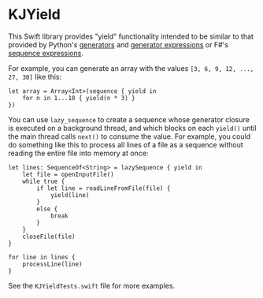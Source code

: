 KJYield
=======

This Swift library provides "yield" functionality intended to be similar to that provided by Python's [generators](http://legacy.python.org/dev/peps/pep-0255/) and [generator expressions](http://legacy.python.org/dev/peps/pep-0289/) or F#'s [sequence expressions](http://msdn.microsoft.com/en-us/library/dd233209.aspx).


For example, you can generate an array with the values `[3, 6, 9, 12, ..., 27, 30]` like this:

    let array = Array<Int>(sequence { yield in
        for n in 1...10 { yield(n * 3) }
    })

You can use `lazy_sequence` to create a sequence whose generator closure is executed on a background thread, and which blocks on each `yield()` until the main thread calls `next()` to consume the value.  For example, you could do something like this to process all lines of a file as a sequence without reading the entire file into memory at once:

    let lines: SequenceOf<String> = lazySequence { yield in
        let file = openInputFile()
        while true {
            if let line = readLineFromFile(file) {
                yield(line)
            }
            else {
                break
            }
        }
        closeFile(file)
    }

    for line in lines {
        processLine(line)
    }

See the `KJYieldTests.swift` file for more examples.
